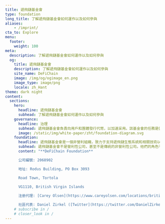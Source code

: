 ```yaml
---
title: 遞飛鏈基金會
type: foundation
long_title: 了解遞飛鏈基金會如何運作以及如何參與
aliases:
    - /imprint/
cta_to: Explore
menu:
  footer:
    weight: 100
meta:
  description: 了解遞飛鏈基金會如何運作以及如何參與
  og:
    title: 遞飛鏈基金會
    description: 了解遞飛鏈基金會如何運作以及如何參與
    site_name: DeFiChain
    image: /img/og/ogimage_en.png
    image_type: image/png
    locale: zh_Hant
theme: dark night
content:
  sections:
    hero:
      headline: 遞飛鏈基金會
      subhead: 了解遞飛鏈基金會如何運作以及如何參與
    governance:
      headline: 治理
      subhead: 遞飛鏈基金會負責向用戶和團體發行代幣，以加速采用。該基金會的任務是促進生態系統，引進生態系統夥伴，指導開發生態系統夥伴工具，以及開展其他活動，新增生態系統夥伴的加入。
      image: /static/img/white-paper/zht/foundation-diagram.svg
    foundation:
      headline: 遞飛鏈基金會是一個非營利組織，致力于支持遞飛鏈生態系統和相關技術以及社區。
      subhead: 遞飛鏈基金會不是營利性公司，甚至不是傳統的非營利性公司。他們的角色不是控制或領導遞飛鏈，也不是唯一為遞飛鏈相關技術的關鍵開發提供資金的組織。 遞飛鏈基金會是更大生態系統的一部分。
      content: "**DeFiChain Foundation**

      公司編號: 2068902

      地址: Rodus Building, PO Box 3093

      Road Town, Tortola

      VG1110, British Virgin Islands
      
      注册代理: [Carey Olsen](https://www.careyolsen.com/locations/british-virgin-islands)

      社區代表: Daniel Zirkel ([Twitter](https://twitter.com/DanielZirkel))"
    # subscribe in /
    # closer_look in /
---
```

